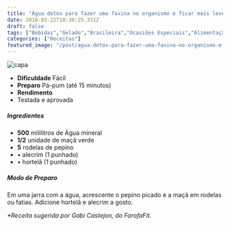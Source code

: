 ```yaml
---
title: "Água detox para fazer uma faxina no organismo e ficar mais leve"
date: 2018-03-22T18:30:25.331Z
draft: false
tags: ["Bebidas","Gelado","Brasileira","Ocasiões Especiais","Alimentação saudável","Detox","Dietas detox"]
categories: ["Receitas"]
featured_image: "/post/agua-detox-para-fazer-uma-faxina-no-organismo-e-ficar-mais-leve.b8700dc1.jpg"
---
```


![capa](/post/agua-detox-para-fazer-uma-faxina-no-organismo-e-ficar-mais-leve.b8700dc1.jpg)

*   **Dificuldade** Fácil
*   **Preparo** Pá-pum (até 15 minutos)
*   **Rendimento**
*   Testada e aprovada
    

##### Ingredientes

*   **500** mililitros de Água mineral
*   **1/2** unidade de maçã verde
*   **5** rodelas de pepino
*   • alecrim (1 punhado)
*   • hortelã (1 punhado)

##### Modo de Preparo

Em uma jarra com a água, acrescente o pepino picado e a maçã em rodelas ou fatias. Adicione hortelã e alecrim a gosto.

_*Receita sugerida por Gabi Castejon, do FarofaFit._
